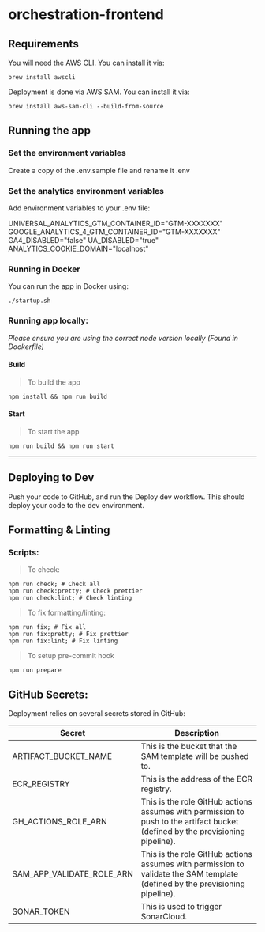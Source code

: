 # orchestration-frontend

## Requirements

You will need the AWS CLI. You can install it via:

```
brew install awscli
```

Deployment is done via AWS SAM.
You can install it via:

```
brew install aws-sam-cli --build-from-source
```

## Running the app

### Set the environment variables

Create a copy of the .env.sample file and rename it .env

### Set the analytics environment variables

Add environment variables to your .env file:

UNIVERSAL_ANALYTICS_GTM_CONTAINER_ID="GTM-XXXXXXX"
GOOGLE_ANALYTICS_4_GTM_CONTAINER_ID="GTM-XXXXXXX"
GA4_DISABLED="false"
UA_DISABLED="true"
ANALYTICS_COOKIE_DOMAIN="localhost"

### Running in Docker

You can run the app in Docker using:

```shell script
./startup.sh
```

### Running app locally:

_Please ensure you are using the correct node version locally (Found in Dockerfile)_

#### Build

> To build the app

```shell script
npm install && npm run build
```

#### Start

> To start the app

```shell script
npm run build && npm run start
```

---

## Deploying to Dev

Push your code to GitHub, and run the Deploy dev workflow. This should deploy your code to the dev environment.

## Formatting & Linting

### Scripts:

> To check:

```shell script
npm run check; # Check all
npm run check:pretty; # Check prettier
npm run check:lint; # Check linting
```

> To fix formatting/linting:

```shell script
npm run fix; # Fix all
npm run fix:pretty; # Fix prettier
npm run fix:lint; # Fix linting
```

> To setup pre-commit hook

```shell script
npm run prepare
```

## GitHub Secrets:

Deployment relies on several secrets stored in GitHub:

| Secret                    | Description                                                                                                                    |
| ------------------------- | ------------------------------------------------------------------------------------------------------------------------------ |
| ARTIFACT_BUCKET_NAME      | This is the bucket that the SAM template will be pushed to.                                                                    |
| ECR_REGISTRY              | This is the address of the ECR registry.                                                                                       |
| GH_ACTIONS_ROLE_ARN       | This is the role GitHub actions assumes with permission to push to the artifact bucket (defined by the previsioning pipeline). |
| SAM_APP_VALIDATE_ROLE_ARN | This is the role GitHub actions assumes with permission to validate the SAM template (defined by the previsioning pipeline).   |
| SONAR_TOKEN               | This is used to trigger SonarCloud.                                                                                            |
